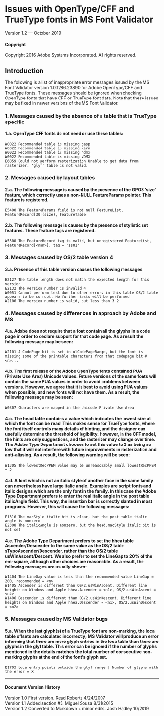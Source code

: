 # Issues with OpenType/CFF and TrueType fonts in MS Font Validator

Version 1.2 — October 2019

#### Copyright
Copyright 2016 Adobe Systems Incorporated. All rights reserved.

## Introduction
The following is a list of inappropriate error messages issued by the MS Font Validator version 1.0.1286.23890 for Adobe OpenType/CFF and TrueType fonts. These messages should be ignored when checking OpenType fonts that have CFF or TrueType font data. Note that these issues may be fixed in newer versions of the MS Font Validator.

### 1. Messages caused by the absence of a table that is TrueType specific
#### 1.a. OpenType CFF fonts do not need or use these tables:
	W0022 Recommended table is missing gasp
	W0022 Recommended table is missing kern
	W0022 Recommended table is missing hdmx
	W0022 Recommended table is missing VDMX
	E6059 Could not perform rasterization Unable to get data from rasterizer. 'glyf' table is not valid.

### 2. Messages caused by layout tables
#### 2.a. The following message is caused by the presence of the GPOS ‘size’ feature, which correctly uses a non-NULL FeatureParams pointer. This feature is registered.
	E5400 The FeatureParams field is not null FeatureList, FeatureRecord[30](size), FeatureTable

#### 2.b. The following message is causes by the presence of stylistic set features. These feature tags are registered.
	W5300 The FeatureRecord tag is valid, but unregistered FeatureList, FeatureRecord[<nnn>], tag = 'ss01'

### 3. Messages caused by OS/2 table version 4
#### 3.a. Presence of this table version causes the following messages:
	E2127 The table length does not match the expected length for this version
	E2132 The version number is invalid 4
	W0051 Cannot perform test due to other errors in this table OS/2 table appears to be corrupt. No further tests will be performed
	W2106 The version number is valid, but less than 3 2

### 4. Messages caused by differences in approach by Adobe and MS
#### 4.a. Adobe does not require that a font contain all the glyphs in a code page in order to declare support for that code page. As a result the following message may be seen:
	W2101 A CodePage bit is set in ulCodePageRange, but the font is missing some of the printable characters from that codepage bit #<n>...

#### 4.b. The first release of the Adobe OpenType fonts contained PUA (Private Use Area) Unicode values. Future versions of the same fonts will contain the same PUA values in order to avoid problems between versions. However, we agree that it is best to avoid using PUA values when possible, and new fonts will not have them. As a result, the following message may be seen:
	W0307 Characters are mapped in the Unicode Private Use Area

#### 4.c. The head table contains a value which indicates the lowest size at which the font can be read. This makes sense for TrueType fonts, where the font itself controls many details of hinting, and the designer can usefully determine the threshold of legibility. However, in the CFF model, the hints are only suggestions, and the rasterizer may change over time. The Adobe Type Department chooses to set this value to 3 as being so low that it will not interfere with future improvements in rasterization and anti-aliasing. As a result, the following warning will be seen:
	W1305 The lowestRecPPEM value may be unreasonably small lowestRecPPEM = 3

#### 4.d. A font which is not an italic style of another face in the same family can nevertheless have large italic angle. Examples are script fonts and italic designs which are the only font in the family. In this case the Adobe Type Department prefers to enter the real italic angle in the post table italicAngle field. This way, the insertion bar is correctly slanted in most programs. However, this will cause the following messages:
	E1316 The macStyle italic bit is clear, but the post table italic angle is nonzero
	E2308 The italicAngle is nonzero, but the head.macStyle italic bit is not set

#### 4.e. The Adobe Type Department prefers to set the hhea table Ascender/Descender to the same value as the OS/2 table sTypoAscender/Descender, rather than the OS/2 table usWinAscent/Descent. We also prefer to set the LineGap to 20% of the em-square, although other choices are reasonable. As a result, the following messages are usually shown:
	W1404 The LineGap value is less than the recommended value LineGap = 200, recommended = <n>
	W1405 Ascender is different than OS/2.usWinAscent. Different line heights on Windows and Apple hhea.Ascender = <n1>, OS/2.usWinAscent = <n2>
	W1406 Descender is different than OS/2.usWinDescent. Different line heights on Windows and Apple hhea.Descender = <n1>, OS/2.usWinDescent = <n2>

### 5. Messages caused by MS Validator bugs
#### 5.a. When the last glyph(s) of a TrueType font are non-marking, the loca table offsets are calculated incorrectly; MS Validator will produce an error informing that there are more glyph entries in the loca table than there are glyphs in the glyf table. This error can be ignored if the number of glyphs mentioned in the details matches the total number of consecutive non-marking glyphs at the end of the font's glyph set.
	E1703 Loca entry points outside the glyf range | Number of glyphs with the error = X

---

#### Document Version History

Version 1.0 First version. Read Roberts 4/24/2007  
Version 1.1 Added section #5. Miguel Sousa 8/31/2015  
Version 1.2 Converted to Markdown + minor edits. Josh Hadley 10/2019  
